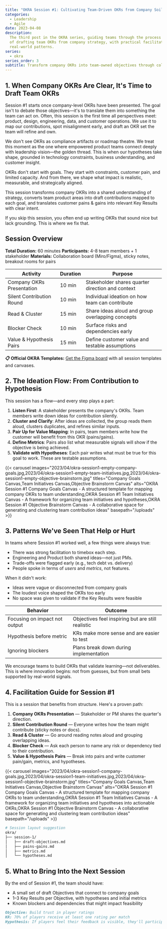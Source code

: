 ```yaml
---
title: "OKRA Session #1: Cultivating Team-Driven OKRs from Company Soil"
categories:
  - Leadership
  - Agile
date: 2023-04-08
description:
  The third post in the OKRA series, guiding teams through the process
  of drafting team OKRs from company strategy, with practical facilitation tips and
  real-world patterns.
series:
  - okra
series_order: 3
subtitle: Transform company OKRs into team-owned objectives through collaborative ideation, hypothesis formation, and grounded constraint mapping
---
```


## 1. When Company OKRs Are Clear, It's Time to Draft Team OKRs

Session #1 starts once company-level OKRs have been presented. The goal isn't to debate those objectives—it's to translate them into something the team can act on. Often, this session is the first time all perspectives meet: product, design, engineering, data, and customer operations. We use it to map our contributions, spot misalignment early, and draft an OKR set the team will refine and own.

We don't see OKRs as compliance artifacts or roadmap theatre. We treat this moment as the one where empowered product teams connect deeply with leadership vision—the golden thread. This is when our hypotheses take shape, grounded in technology constraints, business understanding, and customer insight.

OKRs don't start with goals. They start with constraints, customer pain, and limited capacity. And from there, we shape what impact is realistic, measurable, and strategically aligned.

This session transforms company OKRs into a shared understanding of strategy, converts team product areas into draft contributions mapped to each goal, and translates customer pains & gains into relevant Key Results with clear intent.

If you skip this session, you often end up writing OKRs that sound nice but lack grounding. This is where we fix that.

## Session Overview

**Total Duration:** 60 minutes
**Participants:** 4-8 team members + 1 stakeholder
**Materials:** Collaboration board (Miro/Figma), sticky notes, breakout rooms for pairs

| Activity                  | Duration | Purpose                                          |
| ------------------------- | -------- | ------------------------------------------------ |
| Company OKRs Presentation | 10 min   | Stakeholder shares quarter direction and context |
| Silent Contribution Round | 10 min   | Individual ideation on how team can contribute   |
| Read & Cluster            | 15 min   | Share ideas aloud and group overlapping concepts |
| Blocker Check             | 10 min   | Surface risks and dependencies early             |
| Value & Hypothesis Pairs  | 15 min   | Define customer value and testable assumptions   |

**📋 Official OKRA Templates:** [Get the Figma board](https://www.figma.com/community/file/1517917639512258685) with all session templates and canvases.

## 2. The Ideation Flow: From Contribution to Hypothesis

This session has a flow—and every step plays a part:

1. **Listen First**: A stakeholder presents the company's OKRs. Team members write down ideas for contribution silently.
2. **Cluster and Clarify**: After ideas are collected, the group reads them aloud, clusters duplicates, and refines similar inputs.
3. **Pair Up for Value Mapping**: In pairs, team members write how the customer will benefit from this OKR (pains/gains).
4. **Define Metrics**: Pairs also list what measurable signals will show if the objective is being achieved.
5. **Validate with Hypotheses**: Each pair writes what must be true for this goal to work. These are testable assumptions.

{{< carousel images="2023/04/okra-session1-empty-company-goals.jpg,2023/04/okra-session1-empty-team-initiatives.jpg,2023/04/okra-session1-empty-objective-brainstorm.jpg" titles="Company Goals Canvas,Team Initiatives Canvas,Objective Brainstorm Canvas" alts="OKRA Session #1 Company Goals Canvas - A structured template for mapping company OKRs to team understanding,OKRA Session #1 Team Initiatives Canvas - A framework for organizing team initiatives and hypotheses,OKRA Session #1 Objective Brainstorm Canvas - A collaborative space for generating and clustering team contribution ideas" basepath="/uploads" >}}

## 3. Patterns We've Seen That Help or Hurt

In teams where Session #1 worked well, a few things were always true:

- There was strong facilitation to timebox each step.
- Engineering and Product both shared ideas—not just PMs.
- Trade-offs were flagged early (e.g., tech debt vs. delivery)
- People spoke in terms of _users_ and _metrics_, not features.

When it didn't work:

- Ideas were vague or disconnected from company goals
- The loudest voice shaped the OKRs too early
- No space was given to validate if the Key Results were feasible

| Behavior                      | Outcome                                           |
| ----------------------------- | ------------------------------------------------- |
| Focusing on impact not output | Objectives feel inspiring but are still realistic |
| Hypothesis before metric      | KRs make more sense and are easier to test        |
| Ignoring blockers             | Plans break down during implementation            |

We encourage teams to build OKRs that validate learning—not deliverables. This is where innovation begins: not from guesses, but from small bets supported by real-world signals.

## 4. Facilitation Guide for Session #1

This is a session that benefits from structure. Here's a proven path:

1. **Company OKRs Presentation** — Stakeholder or PM shares the quarter's direction.
2. **Silent Contribution Round** — Everyone writes how the team might contribute (sticky notes or docs).
3. **Read & Cluster** — Go around reading notes aloud and grouping overlapping ideas.
4. **Blocker Check** — Ask each person to name any risk or dependency tied to their contribution.
5. **Value & Hypothesis Pairs** — Break into pairs and write customer pain/gain, metrics, and hypotheses.

{{< carousel images="2023/04/okra-session1-company-goals.jpg,2023/04/okra-session1-team-initiatives.jpg,2023/04/okra-session1-objective-brainstorm.jpg" titles="Company Goals Canvas,Team Initiatives Canvas,Objective Brainstorm Canvas" alts="OKRA Session #1 Company Goals Canvas - A structured template for mapping company OKRs to team understanding,OKRA Session #1 Team Initiatives Canvas - A framework for organizing team initiatives and hypotheses into actionable OKRs,OKRA Session #1 Objective Brainstorm Canvas - A collaborative space for generating and clustering team contribution ideas" basepath="/uploads" >}}

```bash
# Session layout suggestion
okra/
├── session-1/
│   ├── draft-objectives.md
│   ├── pains-gains.md
│   ├── metrics.md
│   └── hypotheses.md
```

## 5. What to Bring Into the Next Session

By the end of Session #1, the team should have:

- A small set of draft Objectives that connect to company goals
- 1–3 Key Results per Objective, with hypotheses and initial metrics
- Known blockers and dependencies that might impact feasibility

```markdown
Objective: Build trust in player ratings
KR: 70% of players receive at least one rating per match
Hypothesis: If players feel their feedback is visible, they'll participate more actively in rating others.
```
